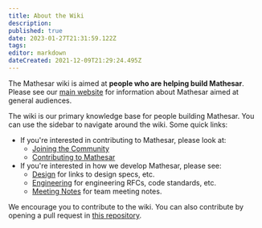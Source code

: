 ```yaml
---
title: About the Wiki
description: 
published: true
date: 2023-01-27T21:31:59.122Z
tags: 
editor: markdown
dateCreated: 2021-12-09T21:29:24.495Z
---
```


The Mathesar wiki is aimed at **people who are helping build Mathesar**. Please see our [main website](https://mathesar.org) for information about Mathesar aimed at general audiences.

The wiki is our primary knowledge base for people building Mathesar. You can use the sidebar to navigate around the wiki. Some quick links:

- If you're interested in contributing to Mathesar, please look at:
  - [Joining the Community](/community)
  - [Contributing to Mathesar](/community/contributing)
- If you're interested in how we develop Mathesar, please see:
  - [Design](/design) for links to design specs, etc.
  - [Engineering](/engineering) for engineering RFCs, code standards, etc.
  - [Meeting Notes](/meeting-notes) for team meeting notes.
  
We encourage you to contribute to the wiki. You can also contribute by opening a pull request in [this repository](https://github.com/centerofci/mathesar-wiki/).
